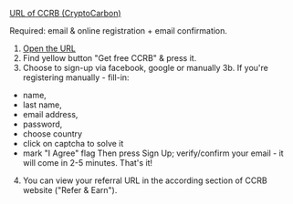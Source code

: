 [URL of CCRB (CryptoCarbon)](https://ccrb.io/affiliate/444980)

Required: email & online registration + email confirmation.

1. [Open the URL](https://ccrb.io/affiliate/444980)
2. Find yellow button "Get free CCRB" & press it.
3. Choose to sign-up via facebook, google or manually 
3b. If you're registering manually - fill-in: 
* name, 
* last name, 
* email address, 
* password, 
* choose country 
* click on captcha to solve it
* mark "I Agree" flag 
Then press Sign Up; verify/confirm your email - it will come in 2-5 minutes. That's it!
4. You can view your referral URL in the according section of CCRB website ("Refer & Earn").
